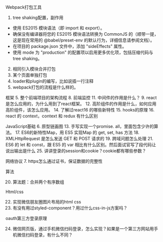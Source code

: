 
Webpack打包工具
1. tree shaking配置，副作用

* 使用 ES2015 模块语法（即 import 和 export）。
* 确保没有编译器将您的 ES2015 模块语法转换为 CommonJS 的（顺带一提，这是现在常用的 @babel/preset-env 的默认行为，详细信息请参阅文档）。
* 在项目的 package.json 文件中，添加 "sideEffects" 属性。
* 使用 mode 为 "production" 的配置项以启用更多优化项，包括压缩代码与 tree shaking。

2. 相同引入模块合并打包
3. 某个页面单独打包
4. loader和plugin的编写，比如说插一行注释
10. webpack打包的流程是什么样的。

框架
5. 整个前端项目的架构流程
8. 前端监控
11. 中间件的作用是什么？
9. react是怎么应用的，为什么用到了react框架。
12. 高阶组件的作用是什么，如何应用高阶组件，该怎么应用。
14. 了解过react16 的哪些新特性
15. hooks的原理
16. react 的 context，context 和 redux 有什么区别

JavaScript基础
6. 原型链画图
13. 手写实现一个promise. all，里面包含少许的算法。
17. ES6的新特性Map，用 ES5 实现Map 的 get, set, has 方法
18. XMLHttpRequest 是怎么发送 GET 和 POST 请求的
19. 跨域问题怎么处理
21. ES6 的 let 和 const，跟 ES5 的 var 相比有什么区别。然后面试官写了段代码让说出输出是什么
25. 讲讲登录的session和cookie？cookie都有哪些参数？

网络协议
7. https怎么通过证书，保证数据的完整性


算法

20. 算法题：合并两个有序数组

Html/css

22. 实现微信朋友圈图片布局的html css
23. 有没有用过styled-component？用过什么css-in-js方案吗？

oauth第三方登录原理

24. 微信网页版，通过手机微信扫码登录，怎么实现？如果是一个第三方网站用手机微信扫码登录，有什么不同？
